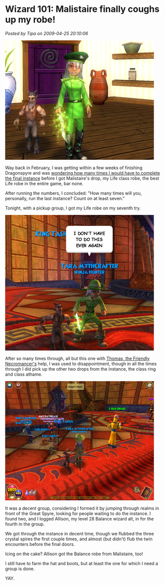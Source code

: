 # Wizard 101: Malistaire finally coughs up my robe!

*Posted by Tipa on 2009-04-25 20:10:06*

![wizardgraphicalclient-2009-04-25-20-46-41-96](../../../uploads/2009/04/wizardgraphicalclient-2009-04-25-20-46-41-96.jpg "wizardgraphicalclient-2009-04-25-20-46-41-96")

Way back in February, I was getting within a few weeks of finishing Dragonspyre and was [wondering how many times I would have to complete the final instance](../../../index.php/2009/02/09/wizard-101-how-many-times-must-malistaire-die/) before I got Malistaire's drop, my Life class robe, the best Life robe in the entire game, bar none.

After running the numbers, I concluded: "How many times will you, personally, run the last instance? Count on at least seven."

Tonight, with a pickup group, I got my Life robe on my seventh try.

![wizardgraphicalclient-2009-04-25-20-37-47-75](../../../uploads/2009/04/wizardgraphicalclient-2009-04-25-20-37-47-75.jpg "wizardgraphicalclient-2009-04-25-20-37-47-75")

After so many times through, all but this one with [Thomas, the Friendly Necromancer's](http://thefriendlynecromancer.blogspot.com/) help, I was used to disappointment, though in all the times through I did pick up the other two drops from the instance, the class ring and class athame.

![wizardgraphicalclient-2009-04-25-20-14-55-66](../../../uploads/2009/04/wizardgraphicalclient-2009-04-25-20-14-55-66.jpg "wizardgraphicalclient-2009-04-25-20-14-55-66")

It was a decent group, considering I formed it by jumping through realms in front of the Great Spyre, looking for people waiting to do the instance. I found two, and I logged Allison, my level 28 Balance wizard alt, in for the fourth in the group.

We got through the instance in decent time, though we flubbed the three crystal spires the first couple times, and almost (but didn't) flub the twin encounters before the final doors.

Icing on the cake? Allison got the Balance robe from Malistaire, too!

I still have to farm the hat and boots, but at least the one for which I need a group is done.

YAY.
